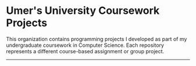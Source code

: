 # Umer's University Coursework Projects

This organization contains programming projects I developed as part of my undergraduate coursework in Computer Science.
Each repository represents a different course-based assignment or group project.

---

